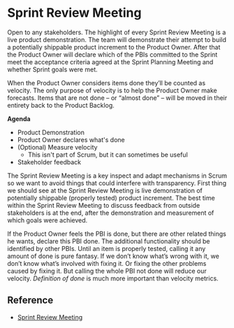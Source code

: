 # Sprint Review Meeting

Open to any stakeholders. The highlight of every Sprint Review Meeting is a live product demonstration. The team will demonstrate their attempt to build a potentially shippable product increment to the Product Owner. After that the Product Owner will declare which of the PBIs committed to the Sprint meet the acceptance criteria agreed at the Sprint Planning Meeting and whether Sprint goals were met.

When the Product Owner considers items done they’ll be counted as velocity. The only purpose of velocity is to help the Product Owner make forecasts. Items that are not done – or “almost done” – will be moved in their entirety back to the Product Backlog.

**Agenda**
* Product Demonstration
* Product Owner declares what's done
* (Optional) Measure velocity
   * This isn't part of Scrum, but it can sometimes be useful
* Stakeholder feedback

The Sprint Review Meeting is a key inspect and adapt mechanisms in Scrum so we want to avoid things that could interfere with transparency. First thing we should see at the Sprint Review Meeting is live demonstration of potentially shippable (properly tested) product increment. The best time within the Sprint Review Meeting to discuss feedback from outside stakeholders is at the end, after the demonstration and measurement of which goals were achieved.

If the Product Owner feels the PBI is done, but there are other related things he wants, declare this PBI done. The additional functionality should be identified by other PBIs. Until an item is properly tested, calling it any amount of done is pure fantasy. If we don’t know what’s wrong with it, we don’t know what’s involved with fixing it. Or fixing the other problems caused by fixing it. But calling the whole PBI not done will reduce our velocity. *Definition of done* is much more important than velocity metrics.

## Reference
* [Sprint Review Meeting](https://www.collab.net/services/training/agile_e-learning#b5)